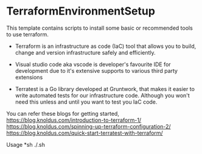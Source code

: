 # TerraformEnvironmentSetup
This template contains scripts to install some basic or recommended tools to use terraform.

- Terraform is an infrastructure as code (IaC) tool that allows you to build, change and version infrastructure safely and efficiently.

- Visual studio code aka vscode is developer's favourite IDE for development due to it's extensive supports to various third party extensions

- Terratest is a Go library developed at Gruntwork, that makes it easier to write automated tests for our infrastructure code. Although you won't need this unless and until you want to test you IaC code.

You can refer these blogs for getting started,
https://blog.knoldus.com/introduction-to-terraform-1/
https://blog.knoldus.com/spinning-up-terraform-configuration-2/
https://blog.knoldus.com/quick-start-terratest-with-terraform/

Usage
*sh ./<fileName>.sh
